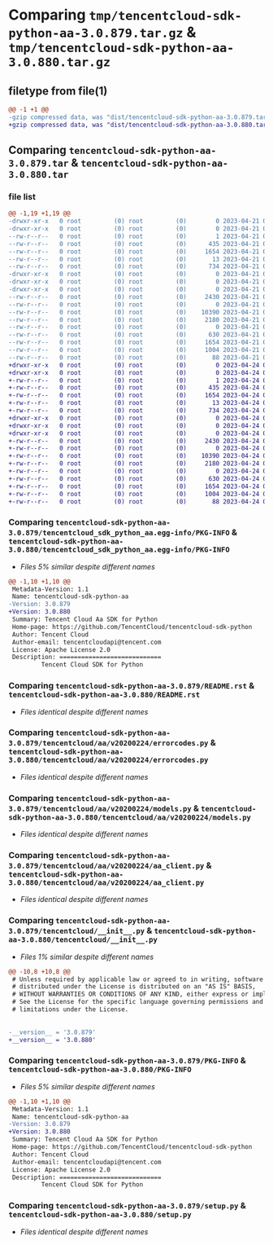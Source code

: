 # Comparing `tmp/tencentcloud-sdk-python-aa-3.0.879.tar.gz` & `tmp/tencentcloud-sdk-python-aa-3.0.880.tar.gz`

## filetype from file(1)

```diff
@@ -1 +1 @@
-gzip compressed data, was "dist/tencentcloud-sdk-python-aa-3.0.879.tar", last modified: Fri Apr 21 00:22:13 2023, max compression
+gzip compressed data, was "dist/tencentcloud-sdk-python-aa-3.0.880.tar", last modified: Mon Apr 24 02:40:04 2023, max compression
```

## Comparing `tencentcloud-sdk-python-aa-3.0.879.tar` & `tencentcloud-sdk-python-aa-3.0.880.tar`

### file list

```diff
@@ -1,19 +1,19 @@
-drwxr-xr-x   0 root         (0) root         (0)        0 2023-04-21 00:22:13.000000 tencentcloud-sdk-python-aa-3.0.879/
-drwxr-xr-x   0 root         (0) root         (0)        0 2023-04-21 00:22:13.000000 tencentcloud-sdk-python-aa-3.0.879/tencentcloud_sdk_python_aa.egg-info/
--rw-r--r--   0 root         (0) root         (0)        1 2023-04-21 00:22:13.000000 tencentcloud-sdk-python-aa-3.0.879/tencentcloud_sdk_python_aa.egg-info/dependency_links.txt
--rw-r--r--   0 root         (0) root         (0)      435 2023-04-21 00:22:13.000000 tencentcloud-sdk-python-aa-3.0.879/tencentcloud_sdk_python_aa.egg-info/SOURCES.txt
--rw-r--r--   0 root         (0) root         (0)     1654 2023-04-21 00:22:13.000000 tencentcloud-sdk-python-aa-3.0.879/tencentcloud_sdk_python_aa.egg-info/PKG-INFO
--rw-r--r--   0 root         (0) root         (0)       13 2023-04-21 00:22:13.000000 tencentcloud-sdk-python-aa-3.0.879/tencentcloud_sdk_python_aa.egg-info/top_level.txt
--rw-r--r--   0 root         (0) root         (0)      734 2023-04-21 00:22:12.000000 tencentcloud-sdk-python-aa-3.0.879/README.rst
-drwxr-xr-x   0 root         (0) root         (0)        0 2023-04-21 00:22:13.000000 tencentcloud-sdk-python-aa-3.0.879/tencentcloud/
-drwxr-xr-x   0 root         (0) root         (0)        0 2023-04-21 00:22:13.000000 tencentcloud-sdk-python-aa-3.0.879/tencentcloud/aa/
-drwxr-xr-x   0 root         (0) root         (0)        0 2023-04-21 00:22:13.000000 tencentcloud-sdk-python-aa-3.0.879/tencentcloud/aa/v20200224/
--rw-r--r--   0 root         (0) root         (0)     2430 2023-04-21 00:22:12.000000 tencentcloud-sdk-python-aa-3.0.879/tencentcloud/aa/v20200224/errorcodes.py
--rw-r--r--   0 root         (0) root         (0)        0 2023-04-21 00:22:12.000000 tencentcloud-sdk-python-aa-3.0.879/tencentcloud/aa/v20200224/__init__.py
--rw-r--r--   0 root         (0) root         (0)    10390 2023-04-21 00:22:12.000000 tencentcloud-sdk-python-aa-3.0.879/tencentcloud/aa/v20200224/models.py
--rw-r--r--   0 root         (0) root         (0)     2180 2023-04-21 00:22:12.000000 tencentcloud-sdk-python-aa-3.0.879/tencentcloud/aa/v20200224/aa_client.py
--rw-r--r--   0 root         (0) root         (0)        0 2023-04-21 00:22:12.000000 tencentcloud-sdk-python-aa-3.0.879/tencentcloud/aa/__init__.py
--rw-r--r--   0 root         (0) root         (0)      630 2023-04-21 00:22:12.000000 tencentcloud-sdk-python-aa-3.0.879/tencentcloud/__init__.py
--rw-r--r--   0 root         (0) root         (0)     1654 2023-04-21 00:22:13.000000 tencentcloud-sdk-python-aa-3.0.879/PKG-INFO
--rw-r--r--   0 root         (0) root         (0)     1004 2023-04-21 00:22:12.000000 tencentcloud-sdk-python-aa-3.0.879/setup.py
--rw-r--r--   0 root         (0) root         (0)       88 2023-04-21 00:22:13.000000 tencentcloud-sdk-python-aa-3.0.879/setup.cfg
+drwxr-xr-x   0 root         (0) root         (0)        0 2023-04-24 02:40:04.000000 tencentcloud-sdk-python-aa-3.0.880/
+drwxr-xr-x   0 root         (0) root         (0)        0 2023-04-24 02:40:04.000000 tencentcloud-sdk-python-aa-3.0.880/tencentcloud_sdk_python_aa.egg-info/
+-rw-r--r--   0 root         (0) root         (0)        1 2023-04-24 02:40:04.000000 tencentcloud-sdk-python-aa-3.0.880/tencentcloud_sdk_python_aa.egg-info/dependency_links.txt
+-rw-r--r--   0 root         (0) root         (0)      435 2023-04-24 02:40:04.000000 tencentcloud-sdk-python-aa-3.0.880/tencentcloud_sdk_python_aa.egg-info/SOURCES.txt
+-rw-r--r--   0 root         (0) root         (0)     1654 2023-04-24 02:40:04.000000 tencentcloud-sdk-python-aa-3.0.880/tencentcloud_sdk_python_aa.egg-info/PKG-INFO
+-rw-r--r--   0 root         (0) root         (0)       13 2023-04-24 02:40:04.000000 tencentcloud-sdk-python-aa-3.0.880/tencentcloud_sdk_python_aa.egg-info/top_level.txt
+-rw-r--r--   0 root         (0) root         (0)      734 2023-04-24 02:40:04.000000 tencentcloud-sdk-python-aa-3.0.880/README.rst
+drwxr-xr-x   0 root         (0) root         (0)        0 2023-04-24 02:40:04.000000 tencentcloud-sdk-python-aa-3.0.880/tencentcloud/
+drwxr-xr-x   0 root         (0) root         (0)        0 2023-04-24 02:40:04.000000 tencentcloud-sdk-python-aa-3.0.880/tencentcloud/aa/
+drwxr-xr-x   0 root         (0) root         (0)        0 2023-04-24 02:40:04.000000 tencentcloud-sdk-python-aa-3.0.880/tencentcloud/aa/v20200224/
+-rw-r--r--   0 root         (0) root         (0)     2430 2023-04-24 02:40:04.000000 tencentcloud-sdk-python-aa-3.0.880/tencentcloud/aa/v20200224/errorcodes.py
+-rw-r--r--   0 root         (0) root         (0)        0 2023-04-24 02:40:04.000000 tencentcloud-sdk-python-aa-3.0.880/tencentcloud/aa/v20200224/__init__.py
+-rw-r--r--   0 root         (0) root         (0)    10390 2023-04-24 02:40:04.000000 tencentcloud-sdk-python-aa-3.0.880/tencentcloud/aa/v20200224/models.py
+-rw-r--r--   0 root         (0) root         (0)     2180 2023-04-24 02:40:04.000000 tencentcloud-sdk-python-aa-3.0.880/tencentcloud/aa/v20200224/aa_client.py
+-rw-r--r--   0 root         (0) root         (0)        0 2023-04-24 02:40:04.000000 tencentcloud-sdk-python-aa-3.0.880/tencentcloud/aa/__init__.py
+-rw-r--r--   0 root         (0) root         (0)      630 2023-04-24 02:40:04.000000 tencentcloud-sdk-python-aa-3.0.880/tencentcloud/__init__.py
+-rw-r--r--   0 root         (0) root         (0)     1654 2023-04-24 02:40:04.000000 tencentcloud-sdk-python-aa-3.0.880/PKG-INFO
+-rw-r--r--   0 root         (0) root         (0)     1004 2023-04-24 02:40:04.000000 tencentcloud-sdk-python-aa-3.0.880/setup.py
+-rw-r--r--   0 root         (0) root         (0)       88 2023-04-24 02:40:04.000000 tencentcloud-sdk-python-aa-3.0.880/setup.cfg
```

### Comparing `tencentcloud-sdk-python-aa-3.0.879/tencentcloud_sdk_python_aa.egg-info/PKG-INFO` & `tencentcloud-sdk-python-aa-3.0.880/tencentcloud_sdk_python_aa.egg-info/PKG-INFO`

 * *Files 5% similar despite different names*

```diff
@@ -1,10 +1,10 @@
 Metadata-Version: 1.1
 Name: tencentcloud-sdk-python-aa
-Version: 3.0.879
+Version: 3.0.880
 Summary: Tencent Cloud Aa SDK for Python
 Home-page: https://github.com/TencentCloud/tencentcloud-sdk-python
 Author: Tencent Cloud
 Author-email: tencentcloudapi@tencent.com
 License: Apache License 2.0
 Description: ============================
         Tencent Cloud SDK for Python
```

### Comparing `tencentcloud-sdk-python-aa-3.0.879/README.rst` & `tencentcloud-sdk-python-aa-3.0.880/README.rst`

 * *Files identical despite different names*

### Comparing `tencentcloud-sdk-python-aa-3.0.879/tencentcloud/aa/v20200224/errorcodes.py` & `tencentcloud-sdk-python-aa-3.0.880/tencentcloud/aa/v20200224/errorcodes.py`

 * *Files identical despite different names*

### Comparing `tencentcloud-sdk-python-aa-3.0.879/tencentcloud/aa/v20200224/models.py` & `tencentcloud-sdk-python-aa-3.0.880/tencentcloud/aa/v20200224/models.py`

 * *Files identical despite different names*

### Comparing `tencentcloud-sdk-python-aa-3.0.879/tencentcloud/aa/v20200224/aa_client.py` & `tencentcloud-sdk-python-aa-3.0.880/tencentcloud/aa/v20200224/aa_client.py`

 * *Files identical despite different names*

### Comparing `tencentcloud-sdk-python-aa-3.0.879/tencentcloud/__init__.py` & `tencentcloud-sdk-python-aa-3.0.880/tencentcloud/__init__.py`

 * *Files 1% similar despite different names*

```diff
@@ -10,8 +10,8 @@
 # Unless required by applicable law or agreed to in writing, software
 # distributed under the License is distributed on an "AS IS" BASIS,
 # WITHOUT WARRANTIES OR CONDITIONS OF ANY KIND, either express or implied.
 # See the License for the specific language governing permissions and
 # limitations under the License.
 
 
-__version__ = '3.0.879'
+__version__ = '3.0.880'
```

### Comparing `tencentcloud-sdk-python-aa-3.0.879/PKG-INFO` & `tencentcloud-sdk-python-aa-3.0.880/PKG-INFO`

 * *Files 5% similar despite different names*

```diff
@@ -1,10 +1,10 @@
 Metadata-Version: 1.1
 Name: tencentcloud-sdk-python-aa
-Version: 3.0.879
+Version: 3.0.880
 Summary: Tencent Cloud Aa SDK for Python
 Home-page: https://github.com/TencentCloud/tencentcloud-sdk-python
 Author: Tencent Cloud
 Author-email: tencentcloudapi@tencent.com
 License: Apache License 2.0
 Description: ============================
         Tencent Cloud SDK for Python
```

### Comparing `tencentcloud-sdk-python-aa-3.0.879/setup.py` & `tencentcloud-sdk-python-aa-3.0.880/setup.py`

 * *Files identical despite different names*

